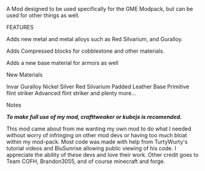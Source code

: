 A Mod designed to be used specifically for the GME Modpack, but can be used for other things as well.


FEATURES

Adds new metal and metal alloys such as Red Silvarium, and Guralloy.

Adds Compressed blocks for cobblestone and other materials.

Adds a new base material for armors as well


New Materials

Invar
Guralloy
Nickel
Silver
Red Silvarium
Padded Leather Base
Primitive flint striker
Advanced flint striker
and plenty more...

Notes

***To make full use of my mod, crafttweaker or kubejs is recomended.***

This mod came about from me wanting my own mod to do what I needed without worry of infringing on other mod devs or having too much bloat within my mod-pack. Most code was made with help from TurtyWurty's tutorial videos and BluSunrise allowing public viewing of his code. I appreciate the ability of these devs and love their work. Other credit goes to Team COFH, Brandon3055, and of course minecraft and forge.